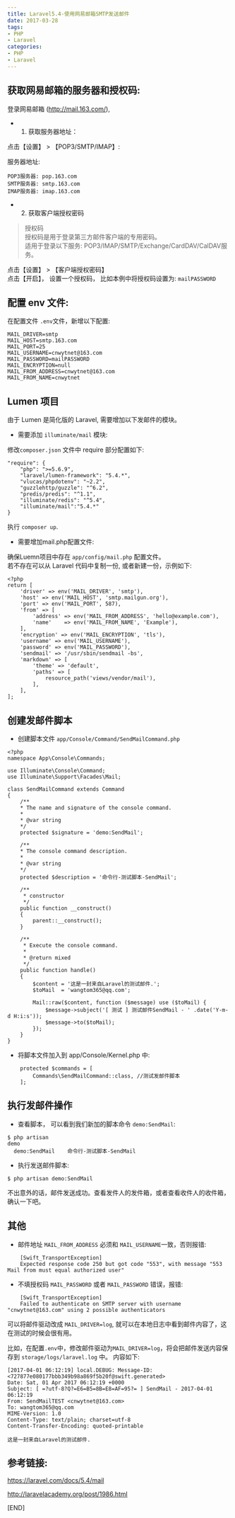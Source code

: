 ```yaml
---
title: Laravel5.4-使用网易邮箱SMTP发送邮件
date: 2017-03-28
tags: 
- PHP
- Laravel
categories:
- PHP
- Laravel
---
```


## 获取网易邮箱的服务器和授权码:

登录网易邮箱 (http://mail.163.com/),

* 1. 获取服务器地址： 

点击【设置】 > 【POP3/SMTP/IMAP】: 

服务器地址:

```
POP3服务器: pop.163.com
SMTP服务器: smtp.163.com
IMAP服务器: imap.163.com
```

* 2. 获取客户端授权密码  

> 授权码  
> 授权码是用于登录第三方邮件客户端的专用密码。   
> 适用于登录以下服务: POP3/IMAP/SMTP/Exchange/CardDAV/CalDAV服务。    

点击【设置】 > 【客户端授权密码】  
点击【开启】， 设置一个授权码， 比如本例中将授权码设置为: `mailPASSWORD`


## 配置 env 文件:  

在配置文件 `.env`文件，新增以下配置: 

```
MAIL_DRIVER=smtp  
MAIL_HOST=smtp.163.com
MAIL_PORT=25
MAIL_USERNAME=cnwytnet@163.com
MAIL_PASSWORD=mailPASSWORD
MAIL_ENCRYPTION=null
MAIL_FROM_ADDRESS=cnwytnet@163.com
MAIL_FROM_NAME=cnwytnet
```

## Lumen 项目 

由于 Lumen 是简化版的 Laravel, 需要增加以下发邮件的模块。

* 需要添加 `illuminate/mail` 模块: 

修改`composer.json` 文件中 require 部分配置如下: 

```
"require": {
    "php": ">=5.6.9",
    "laravel/lumen-framework": "5.4.*",
    "vlucas/phpdotenv": "~2.2",
    "guzzlehttp/guzzle": "^6.2",
    "predis/predis": "^1.1",
    "illuminate/redis": "^5.4",
    "illuminate/mail":"5.4.*"
}
```

执行 `composer up`.

* 需要增加mail.php配置文件:

确保Luemn项目中存在 `app/config/mail.php` 配置文件。  
若不存在可以从 Laravel 代码中复制一份, 或者新建一份，示例如下: 

```
<?php
return [
    'driver' => env('MAIL_DRIVER', 'smtp'),
    'host' => env('MAIL_HOST', 'smtp.mailgun.org'),
    'port' => env('MAIL_PORT', 587),
    'from' => [
        'address' => env('MAIL_FROM_ADDRESS', 'hello@example.com'),
        'name'    => env('MAIL_FROM_NAME', 'Example'),
    ],
    'encryption' => env('MAIL_ENCRYPTION', 'tls'),
    'username' => env('MAIL_USERNAME'),
    'password' => env('MAIL_PASSWORD'),
    'sendmail' => '/usr/sbin/sendmail -bs',
    'markdown' => [
        'theme' => 'default',
        'paths' => [
            resource_path('views/vendor/mail'),
        ],
    ],
];
```


## 创建发邮件脚本  

* 创建脚本文件 `app/Console/Command/SendMailCommand.php`

```
<?php
namespace App\Console\Commands;

use Illuminate\Console\Command;
use Illuminate\Support\Facades\Mail;

class SendMailCommand extends Command
{
    /**
    * The name and signature of the console command.
    *
    * @var string
    */
    protected $signature = 'demo:SendMail';

    /**
    * The console command description.
    *
    * @var string
    */
    protected $description = '命令行-测试脚本-SendMail';

    /**
     * constructor
     */
    public function __construct()
    {
        parent::__construct();
    }

    /**
     * Execute the console command.
     *
     * @return mixed
     */
    public function handle()
    {
        $content = '这是一封来自Laravel的测试邮件.';
        $toMail  = 'wangtom365@qq.com';
        
        Mail::raw($content, function ($message) use ($toMail) {
            $message->subject('[ 测试 ] 测试邮件SendMail - ' .date('Y-m-d H:i:s'));
            $message->to($toMail);
        });
    }
}
```

* 将脚本文件加入到 app/Console/Kernel.php 中: 

```
    protected $commands = [
        Commands\SendMailCommand::class, //测试发邮件脚本
    ];
```

## 执行发邮件操作  

* 查看脚本， 可以看到我们新加的脚本命令 `demo:SendMail`:

```
$ php artisan 
demo
  demo:SendMail    命令行-测试脚本-SendMail
```

* 执行发送邮件脚本: 

```
$ php artisan demo:SendMail
```

不出意外的话，邮件发送成功。查看发件人的发件箱，或者查看收件人的收件箱，确认一下吧。


## 其他   

* 邮件地址 `MAIL_FROM_ADDRESS` 必须和 `MAIL_USERNAME`一致，否则报错:

```
    [Swift_TransportException]                                                                             
    Expected response code 250 but got code "553", with message "553 Mail from must equal authorized user" 
```

* 不填授权码 `MAIL_PASSWORD` 或者 `MAIL_PASSWORD` 错误，报错:

```
    [Swift_TransportException]                                                                               
    Failed to authenticate on SMTP server with username "cnwytnet@163.com" using 2 possible authenticators 
```

可以将邮件驱动改成 `MAIL_DRIVER=log`, 就可以在本地日志中看到邮件内容了，这在测试的时候会很有用。

比如，在配置`.env`中，修改邮件驱动为`MAIL_DRIVER=log`，将会把邮件发送内容保存到 `storage/logs/laravel.log` 中。
内容如下:

```
[2017-04-01 06:12:19] local.DEBUG: Message-ID: <727877e080177bbb349b98a869f5b20f@swift.generated>
Date: Sat, 01 Apr 2017 06:12:19 +0000
Subject: [ =?utf-8?Q?=E6=B5=8B=E8=AF=95?= ] SendMail - 2017-04-01 06:12:19
From: SendMailTEST <cnwytnet@163.com>
To: wangtom365@qq.com
MIME-Version: 1.0
Content-Type: text/plain; charset=utf-8
Content-Transfer-Encoding: quoted-printable

这是一封来自Laravel的测试邮件.  

```

## 参考链接: 

https://laravel.com/docs/5.4/mail  

http://laravelacademy.org/post/1986.html  

[END]